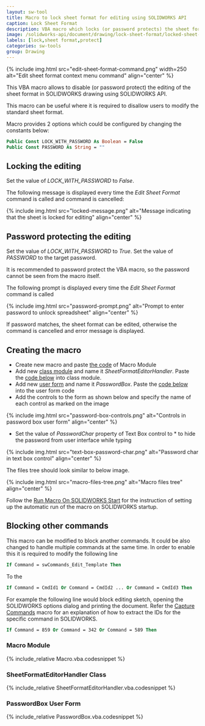 ```yaml
---
layout: sw-tool
title: Macro to lock sheet format for editing using SOLIDWORKS API
caption: Lock Sheet Format
description: VBA macro which locks (or password protects) the sheet format editing using SOLIDWORKS API
image: /solidworks-api/document/drawing/lock-sheet-format/locked-sheet-format.png
labels: [lock,sheet format,protect]
categories: sw-tools
group: Drawing
---
```

{% include img.html src="edit-sheet-format-command.png" width=250 alt="Edit sheet format context menu command" align="center" %}

This VBA macro allows to disable (or password protect) the editing of the sheet format in SOLIDWORKS drawing using SOLIDWORKS API.

This macro can be useful where it is required to disallow users to modify the standard sheet format.

Macro provides 2 options which could be configured by changing the constants below:

~~~ vb
Public Const LOCK_WITH_PASSWORD As Boolean = False
Public Const PASSWORD As String = ""
~~~

## Locking the editing

Set the value of *LOCK_WITH_PASSWORD* to *False*. 

The following message is displayed every time the *Edit Sheet Format* command is called and command is cancelled:

{% include img.html src="locked-message.png" alt="Message indicating that the sheet is locked for editing" align="center" %}

## Password protecting the editing

Set the value of *LOCK_WITH_PASSWORD* to *True*. Set the value of *PASSWORD* to the target password.

It is recommended to password protect the VBA macro, so the password cannot be seen from the macro itself.

The following prompt is displayed every time the *Edit Sheet Format* command is called

{% include img.html src="password-prompt.png" alt="Prompt to enter password to unlock spreadsheet" align="center" %}

If password matches, the sheet format can be edited, otherwise the command is cancelled and error message is displayed.

## Creating the macro

* Create new macro and paste [the code](#macro-module) of Macro Module
* Add new [class module](/visual-basic/classes/) and name it *SheetFormatEditorHandler*. Paste the [code below](#sheetformateditorhandler-class) into class module.
* Add new [user form](/visual-basic/user-forms/) and name it *PasswordBox*. Paste the [code below](#passwordbox-user-form) into the user form code
* Add the controls to the form as shown below and specify the name of each control as marked on the image

{% include img.html src="password-box-controls.png" alt="Controls in password box user form" align="center" %}

* Set the value of *PasswordChar* property of Text Box control to \* to hide the password from user interface while typing

{% include img.html src="text-box-password-char.png" alt="Password char in text box control" align="center" %}

The files tree should look similar to below image.

{% include img.html src="macro-files-tree.png" alt="Macro files tree" align="center" %}

Follow the [Run Macro On SOLIDWORKS Start](/solidworks-api/getting-started/macros/run-macro-on-solidworks-start/) for the instruction of setting up the automatic run of the macro on SOLIDWORKS startup.

## Blocking other commands

This macro can be modified to block another commands. It could be also changed to handle multiple commands at the same time. In order to enable this it is required to modify the following line

~~~ vb
If Command = swCommands_Edit_Template Then
~~~

To the

~~~ vb
If Command = CmdId1 Or Command = CmdId2 ... Or Command = CmdId3 Then
~~~

For example the following line would block editing sketch, opening the SOLIDWORKS options dialog and printing the document. Refer the [Capture Commands](/solidworks-api/application/frame/capture-commands/) macro for an explanation of how to extract the IDs for the specific command in SOLIDWORKS.

~~~ vb
If Command = 859 Or Command = 342 Or Command = 589 Then
~~~

### Macro Module

{% include_relative Macro.vba.codesnippet %}

### SheetFormatEditorHandler Class

{% include_relative SheetFormatEditorHandler.vba.codesnippet %}

### PasswordBox User Form

{% include_relative PasswordBox.vba.codesnippet %}
